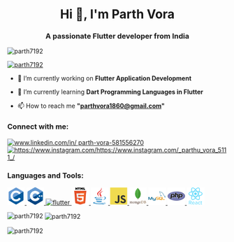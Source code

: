 <h1 align="center">Hi 👋, I'm Parth Vora</h1>
<h3 align="center">A passionate Flutter developer from India</h3>

<p align="left"> <img src="https://komarev.com/ghpvc/?username=parth7192&label=Profile%20views&color=0e75b6&style=flat" alt="parth7192" /> </p>

<p align="left"> <a href="https://github.com/ryo-ma/github-profile-trophy"><img src="https://github-profile-trophy.vercel.app/?username=parth7192" alt="parth7192" /></a> </p>

- 🔭 I’m currently working on **Flutter Application Development**

- 🌱 I’m currently learning **Dart Programming Languages in Flutter**

- 📫 How to reach me **"parthvora1860@gmail.com"**

<h3 align="left">Connect with me:</h3>
<p align="left">
<a href="https://linkedin.com/in/www.linkedin.com/in/ parth-vora-581556270" target="blank"><img align="center" src="https://raw.githubusercontent.com/rahuldkjain/github-profile-readme-generator/master/src/images/icons/Social/linked-in-alt.svg" alt="www.linkedin.com/in/ parth-vora-581556270" height="30" width="40" /></a>
<a href="https://instagram.com/https://www.instagram.com/https://www.instagram.com/_parthu_vora_5111_/" target="blank"><img align="center" src="https://raw.githubusercontent.com/rahuldkjain/github-profile-readme-generator/master/src/images/icons/Social/instagram.svg" alt="https://www.instagram.com/https://www.instagram.com/_parthu_vora_5111_/" height="30" width="40" /></a>
</p>

<h3 align="left">Languages and Tools:</h3>
<p align="left"> <a href="https://www.cprogramming.com/" target="_blank" rel="noreferrer"> <img src="https://raw.githubusercontent.com/devicons/devicon/master/icons/c/c-original.svg" alt="c" width="40" height="40"/> </a> <a href="https://www.w3schools.com/cpp/" target="_blank" rel="noreferrer"> <img src="https://raw.githubusercontent.com/devicons/devicon/master/icons/cplusplus/cplusplus-original.svg" alt="cplusplus" width="40" height="40"/> </a> <a href="https://flutter.dev" target="_blank" rel="noreferrer"> <img src="https://www.vectorlogo.zone/logos/flutterio/flutterio-icon.svg" alt="flutter" width="40" height="40"/> </a> <a href="https://www.w3.org/html/" target="_blank" rel="noreferrer"> <img src="https://raw.githubusercontent.com/devicons/devicon/master/icons/html5/html5-original-wordmark.svg" alt="html5" width="40" height="40"/> </a> <a href="https://www.java.com" target="_blank" rel="noreferrer"> <img src="https://raw.githubusercontent.com/devicons/devicon/master/icons/java/java-original.svg" alt="java" width="40" height="40"/> </a> <a href="https://developer.mozilla.org/en-US/docs/Web/JavaScript" target="_blank" rel="noreferrer"> <img src="https://raw.githubusercontent.com/devicons/devicon/master/icons/javascript/javascript-original.svg" alt="javascript" width="40" height="40"/> </a> <a href="https://www.mongodb.com/" target="_blank" rel="noreferrer"> <img src="https://raw.githubusercontent.com/devicons/devicon/master/icons/mongodb/mongodb-original-wordmark.svg" alt="mongodb" width="40" height="40"/> </a> <a href="https://www.mysql.com/" target="_blank" rel="noreferrer"> <img src="https://raw.githubusercontent.com/devicons/devicon/master/icons/mysql/mysql-original-wordmark.svg" alt="mysql" width="40" height="40"/> </a> <a href="https://www.php.net" target="_blank" rel="noreferrer"> <img src="https://raw.githubusercontent.com/devicons/devicon/master/icons/php/php-original.svg" alt="php" width="40" height="40"/> </a> <a href="https://reactjs.org/" target="_blank" rel="noreferrer"> <img src="https://raw.githubusercontent.com/devicons/devicon/master/icons/react/react-original-wordmark.svg" alt="react" width="40" height="40"/> </a> </p>

<p><img align="left" src="https://github-readme-stats.vercel.app/api/top-langs?username=parth7192&show_icons=true&locale=en&layout=compact" alt="parth7192" /></p>

<p>&nbsp;<img align="center" src="https://github-readme-stats.vercel.app/api?username=parth7192&show_icons=true&locale=en" alt="parth7192" /></p>

<p><img align="center" src="https://github-readme-streak-stats.herokuapp.com/?user=parth7192&" alt="parth7192" /></p>
